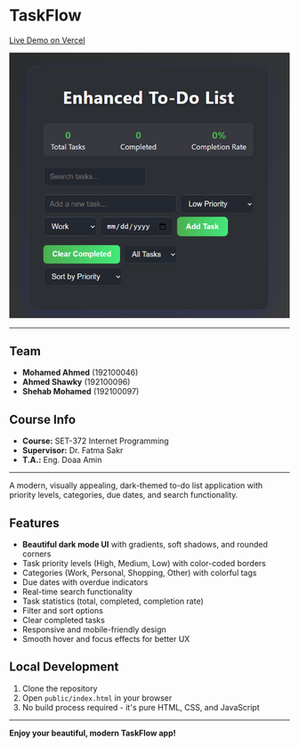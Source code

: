 # TaskFlow

[Live Demo on Vercel](https://to-do-list-ochre-beta.vercel.app/)

![App Screenshot](screenshot.png)

---

## Team
- **Mohamed Ahmed** (192100046)
- **Ahmed Shawky** (192100096)
- **Shehab Mohamed** (192100097)

## Course Info
- **Course:** SET-372 Internet Programming
- **Supervisor:** Dr. Fatma Sakr
- **T.A.:** Eng. Doaa Amin

---

A modern, visually appealing, dark-themed to-do list application with priority levels, categories, due dates, and search functionality.

## Features

- **Beautiful dark mode UI** with gradients, soft shadows, and rounded corners
- Task priority levels (High, Medium, Low) with color-coded borders
- Categories (Work, Personal, Shopping, Other) with colorful tags
- Due dates with overdue indicators
- Real-time search functionality
- Task statistics (total, completed, completion rate)
- Filter and sort options
- Clear completed tasks
- Responsive and mobile-friendly design
- Smooth hover and focus effects for better UX

## Local Development

1. Clone the repository
2. Open `public/index.html` in your browser
3. No build process required - it's pure HTML, CSS, and JavaScript

---

**Enjoy your beautiful, modern TaskFlow app!** 
